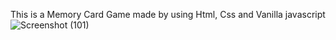 This is a Memory Card Game made by using Html, Css and Vanilla javascript
![Screenshot (101)](https://github.com/Priyapandeyyy/Memory-Game/assets/132647631/ebc2c372-7bc6-405b-a55c-1ab0d63c9444)
